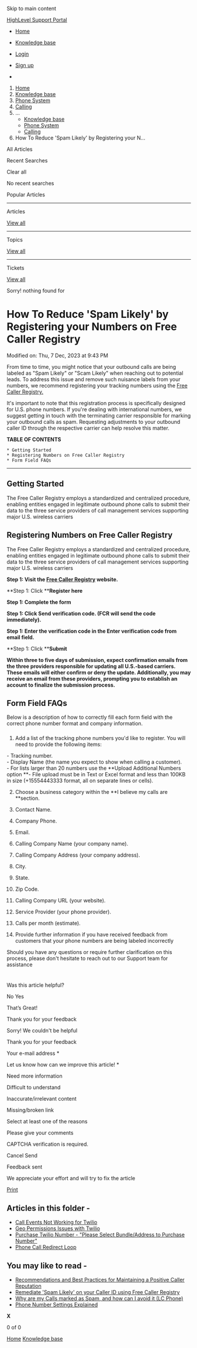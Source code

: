 Skip to main content

[ HighLevel Support Portal ](https://help.gohighlevel.com)

  * [ Home ](/support/home)
  * [ Knowledge base ](/support/solutions)

  * [Login](/support/login)
  * [Sign up](/support/signup)
  * 

  1. [Home](/support/home)
  2. [Knowledge base](/support/solutions)
  3. [Phone System](/support/solutions/48000415161)
  4. [Calling](/support/solutions/folders/48000665895)
  5. ... 
     * [Knowledge base](/support/solutions)
     * [Phone System](/support/solutions/48000415161)
     * [Calling](/support/solutions/folders/48000665895)
  6. How To Reduce 'Spam Likely' by Registering your N...

All  Articles 

Recent Searches

Clear all

No recent searches

Popular Articles

* * *

Articles

[View all](/support/search/solutions)

* * *

Topics

[View all](/support/search/topics)

* * *

Tickets

[View all](/support/search/tickets)

Sorry! nothing found for   

# How To Reduce 'Spam Likely' by Registering your Numbers on Free Caller Registry

Modified on: Thu, 7 Dec, 2023 at 9:43 PM

From time to time, you might notice that your outbound calls are being labeled as "Spam Likely" or "Scam Likely" when reaching out to potential leads. To address this issue and remove such nuisance labels from your numbers, we recommend registering your tracking numbers using the [Free Caller Registry.](https://freecallerregistry.com/fcr/)

It's important to note that this registration process is specifically designed for U.S. phone numbers. If you're dealing with international numbers, we suggest getting in touch with the terminating carrier responsible for marking your outbound calls as spam. Requesting adjustments to your outbound caller ID through the respective carrier can help resolve this matter.

**TABLE OF CONTENTS**

    * Getting Started
    * Registering Numbers on Free Caller Registry
    * Form Field FAQs

* * *

## **Getting Started**

The Free Caller Registry employs a standardized and centralized procedure, enabling entities engaged in legitimate outbound phone calls to submit their data to the three service providers of call management services supporting major U.S. wireless carriers

## **Registering Numbers on Free Caller Registry**

The Free Caller Registry employs a standardized and centralized procedure, enabling entities engaged in legitimate outbound phone calls to submit their data to the three service providers of call management services supporting major U.S. wireless carriers

**Step 1: Visit the [Free Caller Registry](https://freecallerregistry.com/fcr/) website.**

**Step 1: Click ****Register here**

**Step 1: Complete the form**

**Step 1: Click ****Send verification code****. (FCR will send the code immediately).**

**Step 1: Enter the verification code in the ****Enter verification code from email****  field.**

**Step 1: Click ****Submit**

**Within three to five days of submission, expect confirmation emails from the three providers responsible for updating all U.S.-based carriers. These emails will either confirm or deny the update. Additionally, you may receive an email from these providers, prompting you to establish an account to finalize the submission process.**

## **Form Field FAQs**

Below is a description of how to correctly fill each form field with the correct phone number format and company information.

###   

  1. Add a list of the tracking phone numbers you'd like to register. You will need to provide the following items:  

\- Tracking number.  
\- Display Name (the name you expect to show when calling a customer).  
\- For lists larger than 20 numbers use the **Upload Additional Numbers option  **\- File upload must be in Text or Excel format and less than 100KB in size (+15554443333 format, all on separate lines or cells).  

  2. Choose a business category within the **I believe my calls are  **section.  

  3. Contact Name.  

  4. Company Phone.  

  5. Email.  

  6. Calling Company Name (your company name).  

  7. Calling Company Address (your company address).  

  8. City.  

  9. State.  

  10. Zip Code.  

  11. Calling Company URL (your website).  

  12. Service Provider (your phone provider).  

  13. Calls per month (estimate).  

  14. Provide further information if you have received feedback from customers that your phone numbers are being labeled incorrectly

Should you have any questions or require further clarification on this process, please don't hesitate to reach out to our Support team for assistance

#   

###   

Was this article helpful?

No  Yes 

That’s Great!

Thank you for your feedback

Sorry! We couldn't be helpful

Thank you for your feedback

Your e-mail address *

Let us know how can we improve this article! *

Need more information 

Difficult to understand 

Inaccurate/irrelevant content 

Missing/broken link 

Select at least one of the reasons 

Please give your comments 

CAPTCHA verification is required. 

Cancel  Send 

Feedback sent

We appreciate your effort and will try to fix the article

[Print](javascript:print\(\))

## Articles in this folder -

  * [Call Events Not Working for Twilio](/support/solutions/articles/48000981465-call-events-not-working-for-twilio)
  * [Geo Permissions Issues with Twilio](/support/solutions/articles/48000981435-geo-permissions-issues-with-twilio)
  * [Purchase Twilio Number - "Please Select Bundle/Address to Purchase Number"](/support/solutions/articles/48000981437-purchase-twilio-number-please-select-bundle-address-to-purchase-number-)
  * [Phone Call Redirect Loop](/support/solutions/articles/48001076653-phone-call-redirect-loop)

## You may like to read -

  * [Recommendations and Best Practices for Maintaining a Positive Caller Reputation](/support/solutions/articles/155000002944-recommendations-and-best-practices-for-maintaining-a-positive-caller-reputation)
  * [Remediate 'Spam Likely' on your Caller ID using Free Caller Registry](/support/solutions/articles/155000002883-remediate-spam-likely-on-your-caller-id-using-free-caller-registry)
  * [Why are my Calls marked as Spam, and how can I avoid it (LC Phone)](/support/solutions/articles/48001231665-why-are-my-calls-marked-as-spam-and-how-can-i-avoid-it-lc-phone-)
  * [Phone Number Settings Explained](/support/solutions/articles/48001229976-phone-number-settings-explained)

**X**

0 of 0 []()

[Home](/support/home) [Knowledge base](/support/solutions)
